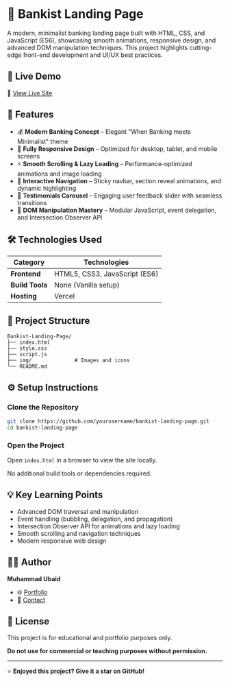 # 🏦 Bankist Landing Page

A modern, minimalist banking landing page built with HTML, CSS, and JavaScript (ES6), showcasing smooth animations, responsive design, and advanced DOM manipulation techniques. This project highlights cutting-edge front-end development and UI/UX best practices.

## 🚀 Live Demo

🔗 [View Live Site](#)

## 🧩 Features

- 💰 **Modern Banking Concept** – Elegant "When Banking meets Minimalist" theme
- 📱 **Fully Responsive Design** – Optimized for desktop, tablet, and mobile screens
- ⚡ **Smooth Scrolling & Lazy Loading** – Performance-optimized animations and image loading
- 🧭 **Interactive Navigation** – Sticky navbar, section reveal animations, and dynamic highlighting
- 💬 **Testimonials Carousel** – Engaging user feedback slider with seamless transitions
- 🧠 **DOM Manipulation Mastery** – Modular JavaScript, event delegation, and Intersection Observer API

## 🛠️ Technologies Used

| Category        | Technologies                  |
| --------------- | ----------------------------- |
| **Frontend**    | HTML5, CSS3, JavaScript (ES6) |
| **Build Tools** | None (Vanilla setup)          |
| **Hosting**     | Vercel                        |

## 📂 Project Structure

```
Bankist-Landing-Page/
├── index.html
├── style.css
├── script.js
├── img/              # Images and icons
└── README.md
```

## ⚙️ Setup Instructions

### Clone the Repository

```bash
git clone https://github.com/yourusername/bankist-landing-page.git
cd bankist-landing-page
```

### Open the Project

Open `index.html` in a browser to view the site locally.

No additional build tools or dependencies required.

## 💡 Key Learning Points

- Advanced DOM traversal and manipulation
- Event handling (bubbling, delegation, and propagation)
- Intersection Observer API for animations and lazy loading
- Smooth scrolling and navigation techniques
- Modern responsive web design

## 🧑‍💻 Author

**Muhammad Ubaid**

- 🌐 [Portfolio](#)
- 📧 [Contact](#)

## 🪪 License

This project is for educational and portfolio purposes only.

**Do not use for commercial or teaching purposes without permission.**

---

⭐ **Enjoyed this project? Give it a star on GitHub!**
